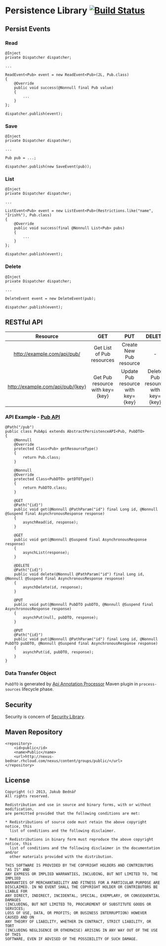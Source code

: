 Persistence Library [![Build Status](https://api.travis-ci.org/bednar/persistence.png?branch=master)](https://travis-ci.org/bednar/persistence)
====

## Persist Events

### Read

    @Inject
    private Dispatcher dispatcher;

    ...

    ReadEvent<Pub> event = new ReadEvent<Pub>(2L, Pub.class)
    {
        @Override
        public void success(@Nonnull final Pub value)
        {
            ...
        }
    };

    dispatcher.publish(event);

### Save

    @Inject
    private Dispatcher dispatcher;

    ...

    Pub pub = ...;

    dispatcher.publish(new SaveEvent(pub));

### List

    @Inject
    private Dispatcher dispatcher;

    ...

    ListEvent<Pub> event = new ListEvent<Pub>(Restrictions.like("name", "Irish%"), Pub.class)
    {
        @Override
        public void success(final @Nonnull List<Pub> pubs)
        {
            ...
        }
    };

    dispatcher.publish(event);

### Delete

    @Inject
    private Dispatcher dispatcher;

    ...

    DeleteEvent event = new DeleteEvent(pub);

    dispatcher.publish(event);

## RESTful API

| Resource                          | GET                               | PUT                                   | DELETE                                |
|:---------------------------------:|:---------------------------------:|:-------------------------------------:|:-------------------------------------:|
| http://example.com/api/pub/       | Get List of Pub resources         | Create New Pub resource               | -                                     |
| http://example.com/api/pub/{key}  | Get Pub resource with key={key}   | Update Pub resource with key={key}    | Delete Pub resource with key={key}    |

### API Example - [Pub API](https://github.com/bednar/persistence/blob/master/src/test/java/com/github/bednar/persistence/api/PubApi.java)

    @Path("/pub")
    public class PubApi extends AbstractPersistenceAPI<Pub, PubDTO>
    {
        @Nonnull
        @Override
        protected Class<Pub> getResourceType()
        {
            return Pub.class;
        }
    
        @Nonnull
        @Override
        protected Class<PubDTO> getDTOType()
        {
            return PubDTO.class;
        }
    
        @GET
        @Path("{id}")
        public void get(@Nonnull @PathParam("id") final Long id, @Nonnull @Suspend final AsynchronousResponse response)
        {
            asynchRead(id, response);
        }
    
        @GET
        public void get(@Nonnull @Suspend final AsynchronousResponse response)
        {
            asynchList(response);
        }
    
        @DELETE
        @Path("{id}")
        public void delete(@Nonnull @PathParam("id") final Long id, @Nonnull @Suspend final AsynchronousResponse response)
        {
            asynchDelete(id, response);
        }
    
        @PUT
        public void put(@Nonnull PubDTO pubDTO, @Nonnull @Suspend final AsynchronousResponse response)
        {
            asynchPut(null, pubDTO, response);
        }
    
        @PUT
        @Path("{id}")
        public void put(@Nonnull @PathParam("id") final Long id, @Nonnull PubDTO pubDTO, @Nonnull @Suspend final AsynchronousResponse response)
        {
            asynchPut(id, pubDTO, response);
        }
    }
    
### Data Transfer Object

`PubDTO` is generated by [Api Annotation Processor](https://bednar.github.io/aap/) Maven plugin in `process-sources` lifecycle phase.

## Security

Security is concern of [Security Library](https://github.com/bednar/security).

## Maven Repository

    <repository>
        <id>public</id>
        <name>Public</name>
        <url>http://nexus-bednar.rhcloud.com/nexus/content/groups/public/</url>
    </repository>

## License

    Copyright (c) 2013, Jakub Bednář
    All rights reserved.

    Redistribution and use in source and binary forms, with or without modification,
    are permitted provided that the following conditions are met:

    * Redistributions of source code must retain the above copyright notice, this
      list of conditions and the following disclaimer.

    * Redistributions in binary form must reproduce the above copyright notice, this
      list of conditions and the following disclaimer in the documentation and/or
      other materials provided with the distribution.

    THIS SOFTWARE IS PROVIDED BY THE COPYRIGHT HOLDERS AND CONTRIBUTORS "AS IS" AND
    ANY EXPRESS OR IMPLIED WARRANTIES, INCLUDING, BUT NOT LIMITED TO, THE IMPLIED
    WARRANTIES OF MERCHANTABILITY AND FITNESS FOR A PARTICULAR PURPOSE ARE
    DISCLAIMED. IN NO EVENT SHALL THE COPYRIGHT HOLDER OR CONTRIBUTORS BE LIABLE FOR
    ANY DIRECT, INDIRECT, INCIDENTAL, SPECIAL, EXEMPLARY, OR CONSEQUENTIAL DAMAGES
    (INCLUDING, BUT NOT LIMITED TO, PROCUREMENT OF SUBSTITUTE GOODS OR SERVICES;
    LOSS OF USE, DATA, OR PROFITS; OR BUSINESS INTERRUPTION) HOWEVER CAUSED AND ON
    ANY THEORY OF LIABILITY, WHETHER IN CONTRACT, STRICT LIABILITY, OR TORT
    (INCLUDING NEGLIGENCE OR OTHERWISE) ARISING IN ANY WAY OUT OF THE USE OF THIS
    SOFTWARE, EVEN IF ADVISED OF THE POSSIBILITY OF SUCH DAMAGE.
